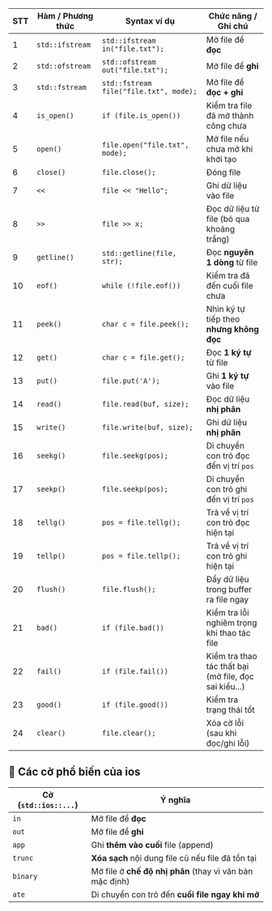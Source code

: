 | STT | Hàm / Phương thức | Syntax ví dụ                           | Chức năng / Ghi chú                                   |
| --- | ----------------- | -------------------------------------- | ----------------------------------------------------- |
| 1   | `std::ifstream`   | `std::ifstream in("file.txt");`        | Mở file để **đọc**                                    |
| 2   | `std::ofstream`   | `std::ofstream out("file.txt");`       | Mở file để **ghi**                                    |
| 3   | `std::fstream`    | `std::fstream file("file.txt", mode);` | Mở file để **đọc + ghi**                              |
| 4   | `is_open()`       | `if (file.is_open())`                  | Kiểm tra file đã mở thành công chưa                   |
| 5   | `open()`          | `file.open("file.txt", mode);`         | Mở file nếu chưa mở khi khởi tạo                      |
| 6   | `close()`         | `file.close();`                        | Đóng file                                             |
| 7   | `<<`              | `file << "Hello";`                     | Ghi dữ liệu vào file                                  |
| 8   | `>>`              | `file >> x;`                           | Đọc dữ liệu từ file (bỏ qua khoảng trắng)             |
| 9   | `getline()`       | `std::getline(file, str);`             | Đọc **nguyên 1 dòng** từ file                         |
| 10  | `eof()`           | `while (!file.eof())`                  | Kiểm tra đã đến cuối file chưa                        |
| 11  | `peek()`          | `char c = file.peek();`                | Nhìn ký tự tiếp theo **nhưng không đọc**              |
| 12  | `get()`           | `char c = file.get();`                 | Đọc **1 ký tự** từ file                               |
| 13  | `put()`           | `file.put('A');`                       | Ghi **1 ký tự** vào file                              |
| 14  | `read()`          | `file.read(buf, size);`                | Đọc dữ liệu **nhị phân**                              |
| 15  | `write()`         | `file.write(buf, size);`               | Ghi dữ liệu **nhị phân**                              |
| 16  | `seekg()`         | `file.seekg(pos);`                     | Di chuyển con trỏ đọc đến vị trí `pos`                |
| 17  | `seekp()`         | `file.seekp(pos);`                     | Di chuyển con trỏ ghi đến vị trí `pos`                |
| 18  | `tellg()`         | `pos = file.tellg();`                  | Trả về vị trí con trỏ đọc hiện tại                    |
| 19  | `tellp()`         | `pos = file.tellp();`                  | Trả về vị trí con trỏ ghi hiện tại                    |
| 20  | `flush()`         | `file.flush();`                        | Đẩy dữ liệu trong buffer ra file ngay                 |
| 21  | `bad()`           | `if (file.bad())`                      | Kiểm tra lỗi nghiêm trọng khi thao tác file           |
| 22  | `fail()`          | `if (file.fail())`                     | Kiểm tra thao tác thất bại (mở file, đọc sai kiểu...) |
| 23  | `good()`          | `if (file.good())`                     | Kiểm tra trạng thái tốt                               |
| 24  | `clear()`         | `file.clear();`                        | Xóa cờ lỗi (sau khi đọc/ghi lỗi)                      |



## 📌 Các cờ phổ biến của ios

| Cờ (`std::ios::...`) | Ý nghĩa                                                  |
| -------------------- | -------------------------------------------------------- |
| `in`                 | Mở file để **đọc**                                       |
| `out`                | Mở file để **ghi**                                       |
| `app`                | Ghi **thêm vào cuối** file (append)                      |
| `trunc`              | **Xóa sạch** nội dung file cũ nếu file đã tồn tại        |
| `binary`             | Mở file ở **chế độ nhị phân** (thay vì văn bản mặc định) |
| `ate`                | Di chuyển con trỏ đến **cuối file ngay khi mở**          |
